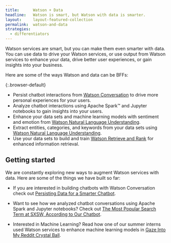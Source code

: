 ```yaml
---
title:      Watson + Data
headline:   Watson is smart, but Watson with data is smarter.
layout:     layout-featured-collection
permalink:  watson-and-data
strategies: 
  - differentiators
---
```


Watson services are smart, but you can make them even smarter with data. You can use data to drive your Watson services, or use output from Watson services to enhance your data, drive better user experiences, or gain insights into your business.

Here are some of the ways Watson and data can be BFFs: 

{:.browser-default}
- Persist chatbot interactions from [Watson Conversation](https://www.ibm.com/watson/services/conversation/) to drive more personal experiences for your users.
- Analyze chatbot interactions using Apache Spark&trade; and Jupyter notebooks to gain insights into your users.
- Enhance your data sets and machine learning models with sentiment and emotion from [Watson Natural Language Understanding](https://www.ibm.com/watson/services/natural-language-understanding/).
- Extract entities, categories, and keywords from your data sets using [Watson Natural Language Understanding](https://www.ibm.com/watson/services/natural-language-understanding/).
- Use your data sets to build and train [Watson Retrieve and Rank](https://www.ibm.com/watson/services/retrieve-and-rank/) for enhanced information retrieval.

## Getting started

We are constantly exploring new ways to augment Watson services with data. Here are some of the things we have built so far:

* If you are interested in building chatbots with Watson Conversation check out [Persisting Data for a Smarter Chatbot](https://medium.com/ibm-watson-data-lab/persisting-data-for-a-smarter-chatbot-be599480f7b2).

* Want to see how we analyzed chatbot conversations using Apache Spark and Jupyter notebooks? Check out [The Most Popular Search Term at SXSW, According to Our Chatbot](https://medium.com/ibm-watson-data-lab/the-most-popular-search-term-at-sxsw-according-to-our-chatbot-9f4a47a33406).

* Interested in Machine Learning? Read how one of our summer interns used Watson services to enhance machine learning models in [Gaze Into My Reddit Crystal Ball](https://medium.com/ibm-watson-data-lab/gaze-into-my-reddit-crystal-ball-19813a21e5b6).